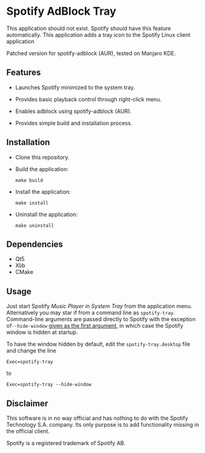# Spotify AdBlock Tray

This application should not exist. Spotify should have this feature automatically.
This application adds a tray icon to the Spotify Linux client application

Patched version for spotify-adblock (AUR), tested on Manjaro KDE.

## Features

* Launches Spotify minimized to the system tray.

* Provides basic playback control through right-click menu.

* Enables adblock using spotify-adblock (AUR).

* Provides simple build and installation process.

## Installation

* Clone this repository.

* Build the application:

  ```
  make build
  ```

* Install the application:

  ```
  make install
  ```

* Uninstall the application:

  ```
  make uninstall
  ```

## Dependencies

* Qt5
* Xlib
* CMake

## Usage

Just start Spotify *Music Player in System Tray* from the application menu. Alternatively you may star if from a command line as
`spotify-tray`. Command-line arguments are passed directly to Spotify with the exception of`--hide-window` <u>given as the first
argument</u>, in which case the Spotify window is hidden at startup.

To have the window hidden by default, edit the `spotify-tray.desktop` file and change the line

```
Exec=spotify-tray
```

to

```
Exec=spotify-tray --hide-window
```

## Disclaimer

This software is in no way official and has nothing to do with the Spotify Technology S.A. company. Its only purpose is to add functionality missing in the official client.

Spotify is a registered trademark of Spotify AB.
